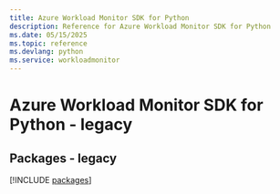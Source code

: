 ```yaml
---
title: Azure Workload Monitor SDK for Python
description: Reference for Azure Workload Monitor SDK for Python
ms.date: 05/15/2025
ms.topic: reference
ms.devlang: python
ms.service: workloadmonitor
---
```

# Azure Workload Monitor SDK for Python - legacy
## Packages - legacy
[!INCLUDE [packages](workload-monitor-index.md)]